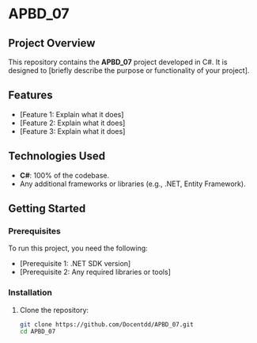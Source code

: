 # APBD_07

## Project Overview
This repository contains the **APBD_07** project developed in C#. It is designed to [briefly describe the purpose or functionality of your project].

## Features
- [Feature 1: Explain what it does]
- [Feature 2: Explain what it does]
- [Feature 3: Explain what it does]

## Technologies Used
- **C#**: 100% of the codebase.
- Any additional frameworks or libraries (e.g., .NET, Entity Framework).

## Getting Started
### Prerequisites
To run this project, you need the following:
- [Prerequisite 1: .NET SDK version]
- [Prerequisite 2: Any required libraries or tools]

### Installation
1. Clone the repository:
   ```bash
   git clone https://github.com/Docentdd/APBD_07.git
   cd APBD_07
